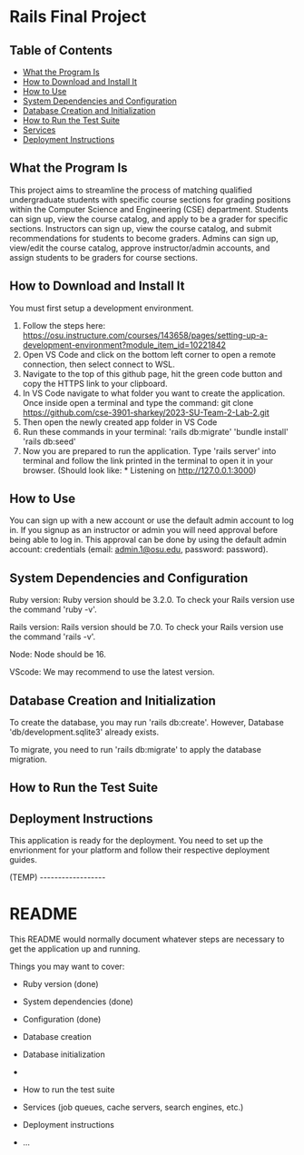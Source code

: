 # Rails Final Project

## Table of Contents

- [What the Program Is](#what-the-program-is)
- [How to Download and Install It](#how-to-download-and-install-it)
- [How to Use](#how-to-use)
- [System Dependencies and Configuration](#system_dependencies_and_configuration)
- [Database Creation and Initialization](#database_creation_and_initialization)
- [How to Run the Test Suite](#how_to_run_the_test_suite)
- [Services](#services)
- [Deployment Instructions](#deployment_instructions)


## What the Program Is
This project aims to streamline the process of matching qualified undergraduate students with specific course sections for grading positions within the Computer Science and Engineering (CSE) department. Students can sign up, view the course catalog, and apply to be a grader for specific sections. Instructors can sign up, view the course catalog, and submit recommendations for students to become graders. Admins can sign up, view/edit the course catalog, approve instructor/admin accounts, and assign students to be graders for course sections.


## How to Download and Install It
  You must first setup a development environment.
1. Follow the steps here: https://osu.instructure.com/courses/143658/pages/setting-up-a-development-environment?module_item_id=10221842
2. Open VS Code and click on the bottom left corner to open a remote connection, then select connect to WSL.
3. Navigate to the top of this github page, hit the green code button and copy the HTTPS link to your clipboard.
4. In VS Code navigate to what folder you want to create the application. Once inside open a terminal and type the command: git clone https://github.com/cse-3901-sharkey/2023-SU-Team-2-Lab-2.git
5. Then open the newly created app folder in VS Code
6. Run these commands in your terminal:
  'rails db:migrate'
  'bundle install'
  'rails db:seed'
7. Now you are prepared to run the application. Type 'rails server' into terminal and follow the link printed in the terminal to open it in your browser. (Should look like: * Listening on http://127.0.0.1:3000)

## How to Use
You can sign up with a new account or use the default admin account to log in. If you signup as an instructor or admin you will need approval before being able to log in. This approval can be done by using the default admin account: credentials (email: admin.1@osu.edu, password: password).

## System Dependencies and Configuration
Ruby version:   Ruby version should be 3.2.0.  To check your Rails version use the command 'ruby -v'.

Rails version:  Rails version should be 7.0.  To check your Rails version use the command 'rails -v'.

Node:           Node should be 16. 

VScode:         We may recommend to use the latest version.

## Database Creation and Initialization
To create the database, you may run 'rails db:create'.  However, Database 'db/development.sqlite3' already exists.

To migrate, you need to run 'rails db:migrate' to apply the database migration.

## How to Run the Test Suite

## Deployment Instructions
This application is ready for the deployment.  You need to set up the envrionment for your platform and follow their respective deployment guides.



(TEMP) ------------------
# README

This README would normally document whatever steps are necessary to get the
application up and running.

Things you may want to cover:

* Ruby version (done)

* System dependencies (done)

* Configuration (done)

* Database creation

* Database initialization
* 
* How to run the test suite

* Services 
(job queues, cache servers, search engines, etc.)

* Deployment instructions

* ...

